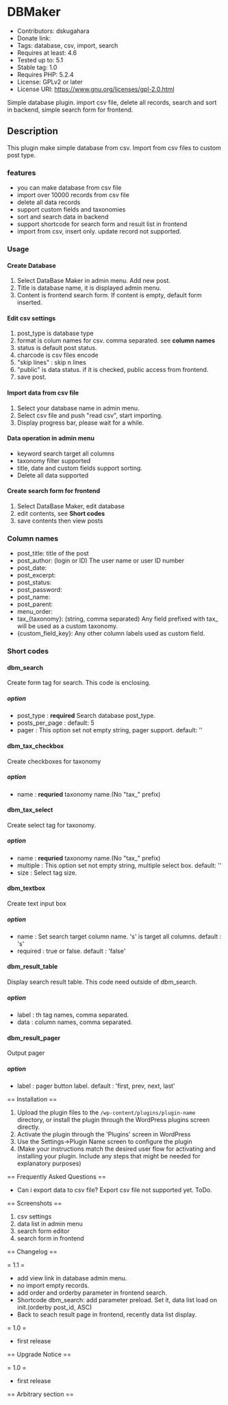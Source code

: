# DBMaker
* Contributors: dskugahara
* Donate link: 
* Tags: database, csv, import, search
* Requires at least: 4.6
* Tested up to: 5.1
* Stable tag: 1.0
* Requires PHP: 5.2.4
* License: GPLv2 or later
* License URI: https://www.gnu.org/licenses/gpl-2.0.html

Simple database plugin. import csv file, delete all records, 
search and sort in backend, simple search form for frontend.

## Description

This plugin make simple database from csv.
Import from csv files to custom post type.

### features
* you can make database from csv file
* import over 10000 records from csv file
* delete all data records
* support custom fields and taxonomies
* sort and search data in backend
* support shortcode for search form and result list in frontend
* import from csv, insert only. update record not supported.

### Usage

#### Create Database
1. Select DataBase Maker in admin menu. Add new post.
1. Title is database name, it is displayed admin menu.
1. Content is frontend search form. If content is empty, default form inserted.
#### Edit csv settings
1. post_type is database type
1. format is colum names for csv. comma separated. see **column names**
1. status is default post status.
1. charcode is csv files encode
1. "skip lines" : skip n lines
1. "public" is data status. if it is checked, public access from frontend.
1. save post. 

#### Import data from csv file
1. Select your database name  in admin menu.
1. Select csv file and push "read csv", start importing.
1. Display progress bar, please wait for a while.

#### Data operation in admin menu
* keyword search target all columns
* taxonomy filter supported
* title, date and  custom fields support sorting.
* Delete all data supported

#### Create search form for frontend
1. Select DataBase Maker, edit database
1. edit contents, see **Short codes**
1. save contents then view posts

### Column names
* post_title: title of the post
* post_author: (login or ID) The user name or user ID number
* post_date:
* post_excerpt:
* post_status:
* post_password:
* post_name:
* post_parent:
* menu_order:
* tax_{taxonomy}: (string, comma separated) Any field prefixed with tax_ will be used as a custom taxonomy.
* {custom_field_key}: Any other column labels used as custom field.

### Short codes

#### dbm_search
Create form tag for search. This code is enclosing.

##### option
* post_type : **required** Search database post_type.
* posts_per_page : default: 5
* pager : This option set not empty string, pager support. default: ''

#### dbm_tax_checkbox
Create checkboxes for taxonomy

##### option
* name : **requried** taxonomy name.(No "tax_" prefix)

#### dbm_tax_select
Create select tag for taxonomy.

##### option
* name : **requried** taxonomy name.(No "tax_" prefix)
* multiple : This option set not empty string, multiple select box. default: ''
* size : Select tag size.

#### dbm_textbox
Create text input box

##### option
* name : Set search target column name. 's' is target all columns. default : 's'
* required : true or false.  default : 'false'

#### dbm_result_table
Display search result table. This code need outside of dbm_search.

##### option
* label : th tag names, comma separated.
* data : column names, comma separated.

#### dbm_result_pager
Output pager

##### option
* label : pager button label. default : 'first, prev, next, last'

== Installation ==

1. Upload the plugin files to the `/wp-content/plugins/plugin-name` directory, or install the plugin through the WordPress plugins screen directly.
1. Activate the plugin through the 'Plugins' screen in WordPress
1. Use the Settings->Plugin Name screen to configure the plugin
1. (Make your instructions match the desired user flow for activating and installing your plugin. Include any steps that might be needed for explanatory purposes)


== Frequently Asked Questions ==
* Can i export data to csv file?
Export csv file not supported yet. ToDo.


== Screenshots ==
1. csv settings
2. data list in admin menu
3. search form editor
4. search form in frontend

== Changelog ==

= 1.1 =
* add view link in database admin menu.
* no import empty records.
* add order and orderby parameter in frontend search.
* Shortcode dbm_search: add parameter preload. Set it, data list load on init.(orderby post_id, ASC)
* Back to seach result page in frontend, recently data list display.

= 1.0 =
* first release

== Upgrade Notice == 

= 1.0 =
* first release

== Arbitrary section ==


